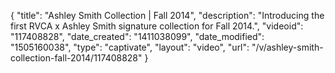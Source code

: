 {
    "title": "Ashley Smith Collection | Fall 2014",
    "description": "Introducing the first RVCA x Ashley Smith signature collection for Fall 2014.",
    "videoid": "117408828",
    "date_created": "1411038099",
    "date_modified": "1505160038",
    "type": "captivate",
    "layout": "video",
    "url": "\/v\/ashley-smith-collection-fall-2014\/117408828"
}